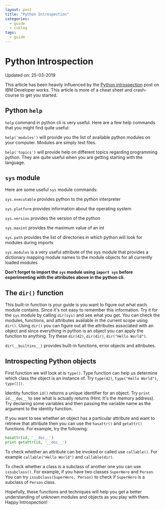 ```yaml
---
layout: post
title: "Python Introspection"
categories:
  - guide
  - csblog
tags:
  - guide
---
```

# Python Introspection
Updated on: 25-03-2019

This article has been heavily influenced by the [Python introspection](https://www.ibm.com/developerworks/library/l-pyint/index.html) post on IBM Developer works. This article is more of a cheat sheet and crash-course to get you started.

## Python `help`
`help` command in python cli is very useful. Here are a few help commands that you might find quite useful:

`help('modules')` will provide you the list of available python modules on your computer. Modules are simply text files.

`help('topics')` will provide help on different topics regarding programming python. They are quite useful when you are getting starting with the language.

## `sys` module
Here are some useful `sys` module commands:

`sys.executable` provides python to the python interpreter

`sys.platform` provides information about the operating system

`sys.version` provides the version of the python

`sys.maxint` provides the maximum value of an int

`sys.path` provides the list of directories in which python will look for modules during imports

`sys.modules` is a very useful attribute of the sys module that provides a dictionary mapping module names to the module objects for all currently loaded modules

**Don't forget to import the `sys` module using `import sys` before experimenting with the attributes above in the python cli.**

## The `dir()` function
This built-in function is your guide is you want to figure out what each module contains. Since it's not easy to remember this information. Try it for the `sys` module by calling `dir(sys)` and see what you get.
You can check the modules, functions, and attributes available in the current scope using `dir()`. Using `dir()` you can figure out all the attributes associated with an object and since everything in python is an object you can apply the function to anything. Try these `dir(42)`, `dir(dir)`, `dir("Hello World")`.

`dir(__builtins__)` provides built-in functions, error objects and attributes.

## Introspecting Python objects
First function we will look at is `type()`. Type function can help us determine which class the object is an instance of. Try `type(42)`, `type("Hello World")`, `type([])`.

Identity function `id()` returns a unique identifier for an object. Try `print id.__doc__` to see what is actually returns (Hint: It's the memory address). Try declaring some variables and then passing the variable name as the argument to the identity function.

If you want to see whether an object has a particular attribute and want to retrieve that attribute then you can use the `hasattr()` and `getattr()` functions. For example, try the following:

```python
hasattr(id, '__doc__')
print getattr(id, '__doc__')
```

To check whether an attribute can be invoked or called use `callable()`. For example `callable("Hello World")` and `callable(dir)`.

To check whether a class is a subclass of another one you can use `issubclass()`. For example, if you have two classes `SuperHero` and `Person`. You can try `issubclass(SuperHero, Person)` to check if `SuperHero` is a subclass of `Person` class.

Hopefully, these functions and techniques will help you get a better understanding of unknown modules and objects as you play with them. Happy Introspection!
